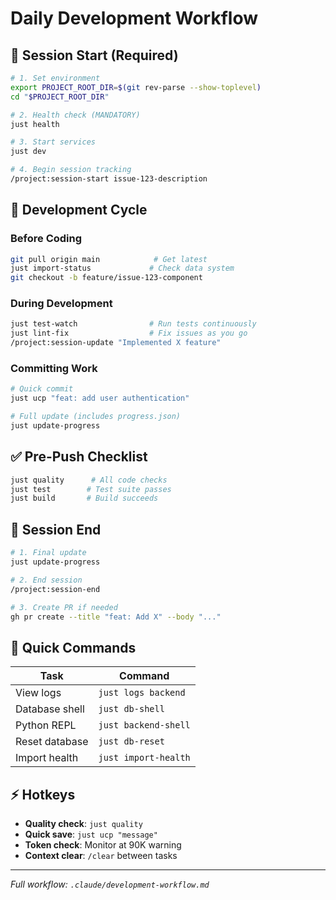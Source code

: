 # Daily Development Workflow

## 🌅 Session Start (Required)

```bash
# 1. Set environment
export PROJECT_ROOT_DIR=$(git rev-parse --show-toplevel)
cd "$PROJECT_ROOT_DIR"

# 2. Health check (MANDATORY)
just health

# 3. Start services
just dev

# 4. Begin session tracking
/project:session-start issue-123-description
```

## 🔄 Development Cycle

### Before Coding
```bash
git pull origin main            # Get latest
just import-status             # Check data system
git checkout -b feature/issue-123-component
```

### During Development
```bash
just test-watch                # Run tests continuously
just lint-fix                  # Fix issues as you go
/project:session-update "Implemented X feature"
```

### Committing Work
```bash
# Quick commit
just ucp "feat: add user authentication"

# Full update (includes progress.json)
just update-progress
```

## ✅ Pre-Push Checklist

```bash
just quality      # All code checks
just test        # Test suite passes
just build       # Build succeeds
```

## 🏁 Session End

```bash
# 1. Final update
just update-progress

# 2. End session
/project:session-end

# 3. Create PR if needed
gh pr create --title "feat: Add X" --body "..."
```

## 🚀 Quick Commands

| Task | Command |
|------|---------|
| View logs | `just logs backend` |
| Database shell | `just db-shell` |
| Python REPL | `just backend-shell` |
| Reset database | `just db-reset` |
| Import health | `just import-health` |

## ⚡ Hotkeys

- **Quality check**: `just quality`
- **Quick save**: `just ucp "message"`  
- **Token check**: Monitor at 90K warning
- **Context clear**: `/clear` between tasks

---
*Full workflow: `.claude/development-workflow.md`*